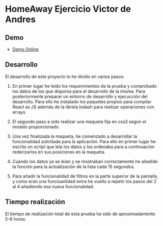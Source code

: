 # HomeAway Ejercicio Victor de Andres

## Demo

* [Demo Online](ha.victordeandres.es)

## Desarrollo

El desarrollo de este proyecto lo he divido en varios pasos. 

1. En primer lugar he leido los requerimientos de la prueba y comprobado los datos de los que disponia para el desarrollo de la misma. Para posteriormente preparar un entorno de desarrollo y ejecucción del desarrollo. Para ello he instalado los paquetes propios para compilar React as JS además de la libreía lodash para realizar operaciones con arrays.

2. El segundo paso a sido realizar una maqueta fija en css3 según el modelo proporcionado. 

3. Una vez finalizada la maqueta, he comenzado a desarrollar la funcionalidad solicitada para la aplicación. Para ello en primer lugar he escrito un script que leía los datos y los ordenaba para a continuación rederizarlos en sus posiciones en la maqueta.

4. Cuando los datos ya se leían y se mostraban correctamente he añadido la función para la actualización de la lista cada 15 segundos. 

5. Para añadir la funcionalidad de filtros en la parte superior de la pantalla, y como eran una funcioanlidad extra he vuelto a repetir los pasos del 2 al 4 añadiendo esa nueva funcionalidad. 


## Tiempo realización

El tiempo de realización total de esta prueba ha sido de aproximadamente 5-6 horas. 